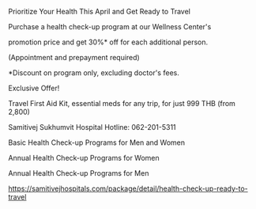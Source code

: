 Prioritize Your Health This April and Get Ready to Travel

Purchase a health check-up program at our Wellness Center\'s

promotion price and get 30%\* off for each additional person.

(Appointment and prepayment required)

\*Discount on program only, excluding doctor\'s fees.

Exclusive Offer!

Travel First Aid Kit, essential meds for any trip, for just 999 THB
(from 2,800)

Samitivej Sukhumvit Hospital Hotline: 062-201-5311

Basic Health Check-up Programs for Men and Women

Annual Health Check-up Programs for Women

Annual Health Check-up Programs for Men

<https://samitivejhospitals.com/package/detail/health-check-up-ready-to-travel>
